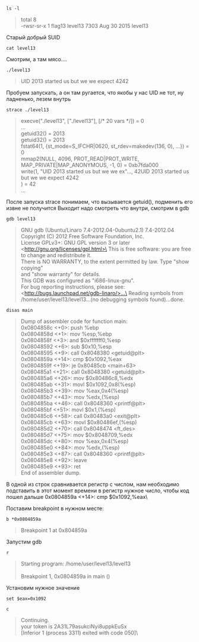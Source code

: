 ```
ls -l
```
> total 8\
-rwsr-sr-x 1 flag13 level13 7303 Aug 30  2015 level13

Старый добрый SUID

```
cat level13
```
Смотрим, а там мясо....


```
./level13
```
> UID 2013 started us but we we expect 4242

Пробуем запускать, а он там ругается, что якобы у нас UID не тот, ну ладненько, лезем внутрь

```
strace ./level13
```
> execve("./level13", ["./level13"], [/* 20 vars */]) = 0\
...\
getuid32()                              = 2013\
getuid32()                              = 2013\
fstat64(1, {st_mode=S_IFCHR|0620, st_rdev=makedev(136, 0), ...}) = 0\
mmap2(NULL, 4096, PROT_READ|PROT_WRITE, MAP_PRIVATE|MAP_ANONYMOUS, -1, 0) = 0xb7fda000\
write(1, "UID 2013 started us but we we ex"..., 42UID 2013 started us but we we expect 4242\
) = 42\
...

После запуска strace понимаем, что вызывается getuid(), подменить его извне не получится
Выходит надо смотреть что внутри, смотрим в gdb

```
gdb level13
```
> GNU gdb (Ubuntu/Linaro 7.4-2012.04-0ubuntu2.1) 7.4-2012.04\
Copyright (C) 2012 Free Software Foundation, Inc.\
License GPLv3+: GNU GPL version 3 or later \<http://gnu.org/licenses/gpl.html>\
This is free software: you are free to change and redistribute it.\
There is NO WARRANTY, to the extent permitted by law.  Type "show copying"\
and "show warranty" for details.\
This GDB was configured as "i686-linux-gnu".\
For bug reporting instructions, please see:\
\<http://bugs.launchpad.net/gdb-linaro/>...\
Reading symbols from /home/user/level13/level13...(no debugging symbols found)...done.

```
disas main
```
> Dump of assembler code for function main:\
   0x0804858c <+0>:		push   %ebp\
   0x0804858d <+1>:		mov    %esp,%ebp\
   0x0804858f <+3>:		and    $0xfffffff0,%esp\
   0x08048592 <+6>:		sub    $0x10,%esp\
   0x08048595 <+9>:		call   0x8048380 \<getuid@plt>\
   0x0804859a <+14>:	cmp    $0x1092,%eax\
   0x0804859f <+19>:	je     0x80485cb \<main+63>\
   0x080485a1 <+21>:	call   0x8048380 \<getuid@plt>\
   0x080485a6 <+26>:	mov    $0x80486c8,%edx\
   0x080485ab <+31>:	movl   $0x1092,0x8(%esp)\
   0x080485b3 <+39>:	mov    %eax,0x4(%esp)\
   0x080485b7 <+43>:	mov    %edx,(%esp)\
   0x080485ba <+46>:	call   0x8048360 \<printf@plt>\
   0x080485bf <+51>:	movl   $0x1,(%esp)\
   0x080485c6 <+58>:	call   0x80483a0 \<exit@plt>\
   0x080485cb <+63>:	movl   $0x80486ef,(%esp)\
   0x080485d2 <+70>:	call   0x8048474 \<ft_des>\
   0x080485d7 <+75>:	mov    $0x8048709,%edx\
   0x080485dc <+80>:	mov    %eax,0x4(%esp)\
   0x080485e0 <+84>:	mov    %edx,(%esp)\
   0x080485e3 <+87>:	call   0x8048360 \<printf@plt>\
   0x080485e8 <+92>:	leave\
   0x080485e9 <+93>:	ret\
End of assembler dump.

В одной из строк сравнивается регистр с числом, нам необходимо подставить в этот момент времени в регистр нужное число, чтобы код пошел дальше
   0x0804859a <+14>:	cmp    $0x1092,%eax\

Поставим breakpoint в нужном месте:
```
b *0x0804859a
```
> Breakpoint 1 at 0x804859a

Запустим gdb
```
r
```
> Starting program: /home/user/level13/level13\
\
Breakpoint 1, 0x0804859a in main ()

Установим нужное значение
```
set $eax=0x1092
```

```
c
```
> Continuing.\
your token is 2A31L79asukciNyi8uppkEuSx\
[Inferior 1 (process 3311) exited with code 050]\
